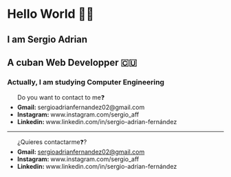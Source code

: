 <h1>Hello World 👋🏻</h1>



<h2>I am Sergio Adrian </h2>

<h2>A cuban Web Developper 🇨🇺</h2>

<h3>Actually, I am studying Computer Engineering </h3>

<ul>Do you want to contact to me❓
  <li><strong>Gmail: </strong>sergioadrianfernandez02@gmail.com</li>
  <li><strong>Instagram: </strong>www.instagram.com/sergio_aff</li>
  <li><strong>Linkedin: </strong>www.linkedin.com/in/sergio-adrian-fernández</li>
</ul>

<hr>


<ul>¿Quieres contactarme❓?
  <li><strong>Gmail: </strong><a href="mailto:sergioadrianfernandez02@gmail.com">sergioadrianfernandez02@gmail.com</a></li>
  <li><strong>Instagram: </strong>www.instagram.com/sergio_aff</li>
  <li><strong>Linkedin: </strong>www.linkedin.com/in/sergio-adrian-fernández</li>
</ul>

